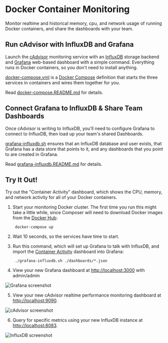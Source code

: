 # Docker Container Monitoring

Monitor realtime and historical memory, cpu, and network usage of running Docker containers, and
share the dashboards with your team.


Run cAdvisor with InfluxDB and Grafana
--------------------------------------

Launch the [cAdvisor](https://github.com/google/cadvisor) monitoring
service with an
[InfluxDB](https://influxdb.com/docs/v0.9/introduction/overview.html)
storage backend and [Grafana](http://grafana.org/) web-based dashboard
with a simple command. Everything runs in
Docker containers, so you don't need to install anything.

[docker-compose.yml](docker-compose.yml) is a
[Docker Compose](https://docs.docker.com/compose/) definition that
starts the three services in containers and wires them together for you.

Read [docker-compose.README.md](docker-compose.README.md) for details.


Connect Grafana to InfluxDB & Share Team Dashboards
---------------------------------------------------

Once cAdvisor is writing to InfluxDB, you'll need to configure
Grafana to connect to InfluxDB, then load up your team's shared
Dashboards.

[grafana-influxdb.sh](grafana-influxdb.sh) ensures that an InfluxDB
database and user exists, that Grafana has a data store that points
to it, and any dashboards that you point to are created in Grafana.

Read [grafana-influxdb.README.md](grafana-influxdb.README.md) for details.


Try It Out!
-----------

Try out the "Container Activity" dashboard, which shows the CPU, memory,
and network activity for all of your Docker containers.

1. Start your monitoring Docker cluster. The first time you run this might
take a little while, since Composer will need to download Docker images
from the [Docker Hub](https://registry.hub.docker.com/search):


        docker-compose up


2. Wait 10 seconds, so the services have time to start.

3. Run this command, which will set up Grafana to talk with InfluxDB,
and import the [Container Activity](dashboards/Container-Activity.json)
dashboard into Grafana:


        ./grafana-influxdb.sh ./dashboards/*.json


4. View your new Grafana dashboard at [http://localhost:3000](http://localhost:3000) with admin/admin

![Grafana screenshot](screenshots/grafana-screenshot.png)

5. View your new cAdvisor realtime performance monitoring dashboard at
[http://localhost:9090](http://localhost:9090).

![cAdvisor screenshot](screenshots/cadvisor-screenshot.png)

6. Query for specific metrics using your new InfluxDB instance at [http://localhost:8083](http://localhost:8083).

![InfluxDB screenshot](screenshots/influxdb-screenshot.png)
